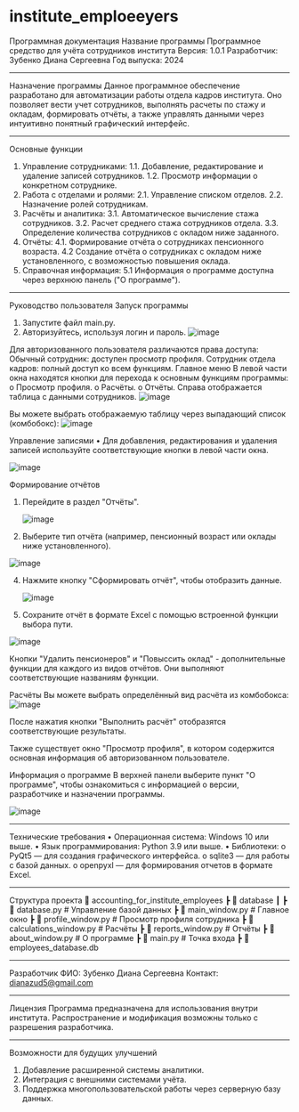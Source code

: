 # institute_emploeeyers
Программная документация
Название программы
Программное средство для учёта сотрудников института
Версия: 1.0.1
Разработчик: Зубенко Диана Сергеевна
Год выпуска: 2024
________________________________________
Назначение программы
Данное программное обеспечение разработано для автоматизации работы отдела кадров института. Оно позволяет вести учет сотрудников, выполнять расчеты по стажу и окладам, формировать отчёты, а также управлять данными через интуитивно понятный графический интерфейс.
________________________________________
Основные функции
1.	Управление сотрудниками:
1.1.	Добавление, редактирование и удаление записей сотрудников.
1.2.	Просмотр информации о конкретном сотруднике.
2.	Работа с отделами и ролями:
2.1.	Управление списком отделов.
2.2.	Назначение ролей сотрудникам.
3.	Расчёты и аналитика:
3.1.	Автоматическое вычисление стажа сотрудников.
3.2.	Расчет среднего стажа сотрудников отдела.
3.3.	Определение количества сотрудников с окладом ниже заданного.
4.	Отчёты:
4.1.	Формирование отчёта о сотрудниках пенсионного возраста.
4.2	Создание отчёта о сотрудниках с окладом ниже установленного, с возможностью повышения оклада.
5.	Справочная информация:
5.1	Информация о программе доступна через верхнюю панель ("О программе").
________________________________________
Руководство пользователя
Запуск программы
1.	Запустите файл main.py.
2.	Авторизуйтесь, используя логин и пароль.
![image](https://github.com/user-attachments/assets/1d5c9342-6ca1-4b75-bae8-78c01886b827)

Для авторизованного пользователя различаются права доступа:
	Обычный сотрудник: доступен просмотр профиля.
	Сотрудник отдела кадров: полный доступ ко всем функциям.
Главное меню
В левой части окна находятся кнопки для перехода к основным функциям программы: 
o	Просмотр профиля.
o	Расчёты.
o	Отчёты.
Справа отображается таблица с данными сотрудников.
![image](https://github.com/user-attachments/assets/87a17937-3a85-4acf-8390-602ccb2a2fb2)

Вы можете выбрать отображаемую таблицу через выпадающий список (комбобокс): 
![image](https://github.com/user-attachments/assets/1265d9ad-e73e-44ab-8da7-5d4d7abfa94f)

Управление записями
•	Для добавления, редактирования и удаления записей используйте соответствующие кнопки в левой части окна.

![image](https://github.com/user-attachments/assets/f03a350c-8d38-45aa-8fc1-53b0f855cd19)

Формирование отчётов
1.	Перейдите в раздел "Отчёты".

  	 ![image](https://github.com/user-attachments/assets/735994b3-1020-4f0b-9250-6e7e6a3766cc)

3.	Выберите тип отчёта (например, пенсионный возраст или оклады ниже установленного).
	
 ![image](https://github.com/user-attachments/assets/6e748526-9dee-41a6-b393-778027558764)

4. Нажмите кнопку "Сформировать отчёт", чтобы отобразить данные.

    ![image](https://github.com/user-attachments/assets/ce56a71a-69bc-407b-b355-4c158d8eae04)

   
6.	Сохраните отчёт в формате Excel с помощью встроенной функции выбора пути.

![image](https://github.com/user-attachments/assets/392875d6-ff8e-491b-bab9-cd59fc42811b)

  Кнопки "Удалить пенсионеров" и "Повыссить оклад" - дополнительные функции для каждого из видов отчётов. Они выполняют соответствующие названиям функции.

Расчёты
Вы можете выбрать определённый вид расчёта из комбобокса:
![image](https://github.com/user-attachments/assets/ec048fbc-d4ac-4472-bad9-90a768119254)

После нажатия кнопки "Выполнить расчёт" отобразятся соответствующие результаты.

Также существует окно "Просмотр профиля", в котором содержится основная информация об авторизованном пользователе.
  
Информация о программе
В верхней панели выберите пункт "О программе", чтобы ознакомиться с информацией о версии, разработчике и назначении программы.

![image](https://github.com/user-attachments/assets/3984b09a-170b-46c0-a29f-45da58012422)

________________________________________
Технические требования
•	Операционная система: Windows 10 или выше.
•	Язык программирования: Python 3.9 или выше.
•	Библиотеки: 
o	PyQt5 — для создания графического интерфейса.
o	sqlite3 — для работы с базой данных.
o	openpyxl — для формирования отчетов в формате Excel.
________________________________________
Структура проекта
📂 accounting_for_institute_employees
┣ 📂 database
┃ ┣ 📜 database.py        # Управление базой данных
┣ 📜 main_window.py     # Главное окно
┣ 📜 profile_window.py  # Просмотр профиля сотрудника
┣ 📜 calculations_window.py  # Расчёты
┣ 📜 reports_window.py  # Отчёты
┣ 📜 about_window.py    # О программе
┣ 📜 main.py              # Точка входа
┣ 📜 employees_database.db
________________________________________
Разработчик
ФИО: Зубенко Диана Сергеевна
Контакт: dianazud5@gmail.com
________________________________________
Лицензия
Программа предназначена для использования внутри института. Распространение и модификация возможны только с разрешения разработчика.
________________________________________
Возможности для будущих улучшений
1.	Добавление расширенной системы аналитики.
2.	Интеграция с внешними системами учёта.
3.	Поддержка многопользовательской работы через серверную базу данных.
